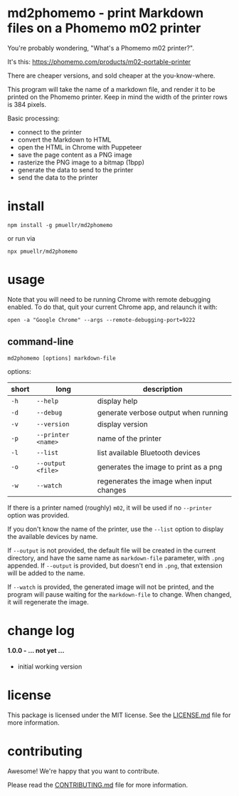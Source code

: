 md2phomemo - print Markdown files on a Phomemo m02 printer
================================================================================

You're probably wondering, "What's a Phomemo m02 printer?".

It's this: https://phomemo.com/products/m02-portable-printer

There are cheaper versions, and sold cheaper at the you-know-where.

This program will take the name of a markdown file, and render it to be
printed on the Phomemo printer.  Keep in mind the width of the
printer rows is 384 pixels.

Basic processing:
- connect to the printer
- convert the Markdown to HTML
- open the HTML in Chrome with Puppeteer
- save the page content as a PNG image
- rasterize the PNG image to a bitmap (1bpp)
- generate the data to send to the printer
- send the data to the printer


install
================================================================================

    npm install -g pmuellr/md2phomemo

or run via

    npx pmuellr/md2phomemo
    

usage
================================================================================

Note that you will need to be running Chrome with remote debugging enabled.
To do that, quit your current Chrome app, and relaunch it with:

    open -a "Google Chrome" --args --remote-debugging-port=9222

command-line
--------------------------------------------------------------------------------

    md2phomemo [options] markdown-file
    
options:

| short | long                 | description
| ----- |--------------------- | ---------------------------------------------
| `-h`  | `--help`             | display help
| `-d`  | `--debug`            | generate verbose output when running
| `-v`  | `--version`          | display version
| `-p`  | `--printer <name>`   | name of the printer
| `-l`  | `--list`             | list available Bluetooth devices
| `-o`  | `--output <file>`    | generates the image to print as a png
| `-w`  | `--watch`            | regenerates the image when input changes

If there is a printer named (roughly) `m02`, it will be used if no
`--printer` option was provided.

If you don't know the name of the printer, use the `--list` option to
display the available devices by name.

If `--output` is not provided, the default file will be created in the 
current directory, and have the same name as `markdown-file` parameter,
with `.png` appended.  If `--output` is provided, but doesn't end in `.png`,
that extension will be added to the name.

If `--watch` is provided, the generated image will not be printed, and
the program will pause waiting for the `markdown-file` to change.  When
changed, it will regenerate the image.


change log
================================================================================

#### 1.0.0 - ... not yet ...

- initial working version


license
================================================================================

This package is licensed under the MIT license.  See the [LICENSE.md][] file
for more information.


contributing
================================================================================

Awesome!  We're happy that you want to contribute.

Please read the [CONTRIBUTING.md][] file for more information.


[LICENSE.md]: LICENSE.md
[CONTRIBUTING.md]: CONTRIBUTING.md
[CHANGELOG.md]: CHANGELOG.md